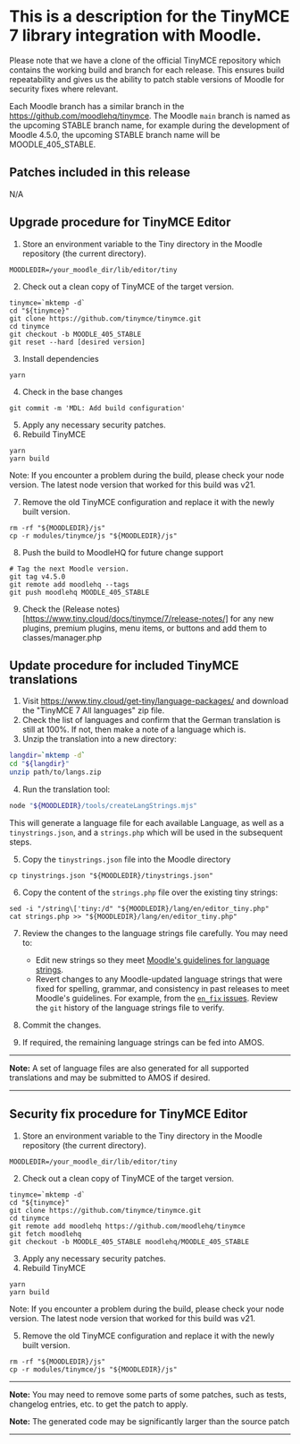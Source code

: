 # This is a description for the TinyMCE 7 library integration with Moodle.

Please note that we have a clone of the official TinyMCE repository which contains the working build and branch for each release. This ensures build repeatability and gives us the ability to patch stable versions of Moodle for security fixes where relevant.

Each Moodle branch has a similar branch in the https://github.com/moodlehq/tinymce.
The Moodle `main` branch is named as the upcoming STABLE branch name, for example during the development of Moodle 4.5.0, the upcoming STABLE branch name will be MOODLE_405_STABLE.

## Patches included in this release

N/A

## Upgrade procedure for TinyMCE Editor

1. Store an environment variable to the Tiny directory in the Moodle repository (the current directory).

 ```
MOODLEDIR=/your_moodle_dir/lib/editor/tiny
 ```

2. Check out a clean copy of TinyMCE of the target version.

 ```
tinymce=`mktemp -d`
cd "${tinymce}"
git clone https://github.com/tinymce/tinymce.git
cd tinymce
git checkout -b MOODLE_405_STABLE
git reset --hard [desired version]
 ```

3. Install dependencies

 ```
yarn
 ```

4. Check in the base changes

 ```
git commit -m 'MDL: Add build configuration'
 ```

5. Apply any necessary security patches.
6. Rebuild TinyMCE

 ```
yarn
yarn build
 ```

Note: If you encounter a problem during the build, please check your node version.
The latest node version that worked for this build was v21.

7. Remove the old TinyMCE configuration and replace it with the newly built version.

 ```
rm -rf "${MOODLEDIR}/js"
cp -r modules/tinymce/js "${MOODLEDIR}/js"
 ```

8. Push the build to MoodleHQ for future change support

 ```
# Tag the next Moodle version.
git tag v4.5.0
git remote add moodlehq --tags
git push moodlehq MOODLE_405_STABLE
 ```

9. Check the (Release notes)[https://www.tiny.cloud/docs/tinymce/7/release-notes/] for any new plugins, premium plugins, menu items, or buttons and add them to classes/manager.php

## Update procedure for included TinyMCE translations

1. Visit https://www.tiny.cloud/get-tiny/language-packages/ and download the "TinyMCE 7 All languages" zip file.
2. Check the list of languages and confirm that the German translation is still at 100%. If not, then make a note of a language which is.
3. Unzip the translation into a new directory:

 ```bash
langdir=`mktemp -d`
cd "${langdir}"
unzip path/to/langs.zip
 ```

4. Run the translation tool:

 ```bash
node "${MOODLEDIR}/tools/createLangStrings.mjs"
 ```

 This will generate a language file for each available Language, as well as a `tinystrings.json`, and a `strings.php` which will be used in the subsequent steps.

5. Copy the `tinystrings.json` file into the Moodle directory

 ```
cp tinystrings.json "${MOODLEDIR}/tinystrings.json"
 ```

6. Copy the content of the `strings.php` file over the existing tiny strings:

 ```
sed -i "/string\['tiny:/d" "${MOODLEDIR}/lang/en/editor_tiny.php"
cat strings.php >> "${MOODLEDIR}/lang/en/editor_tiny.php"
 ```

7. Review the changes to the language strings file carefully. You may need to:

    * Edit new strings so they meet [Moodle's guidelines for language strings](https://moodledev.io/general/development/policies/codingstyle#language-strings).
    * Revert changes to any Moodle-updated language strings that were fixed for spelling, grammar, and consistency in past releases to meet Moodle's guidelines. For example, from the [`en_fix` issues](https://tracker.moodle.org/issues/?jql=summary%20~%20%22en_fix%22%20order%20by%20createdDate%20desc). Review the `git` history of the language strings file to verify.

8. Commit the changes.

9. If required, the remaining language strings can be fed into AMOS.

---

**Note:** A set of language files are also generated for all supported translations and may be submitted to AMOS if desired.

---

## Security fix procedure for TinyMCE Editor

1. Store an environment variable to the Tiny directory in the Moodle repository (the current directory).

 ```
MOODLEDIR=/your_moodle_dir/lib/editor/tiny
 ```

2. Check out a clean copy of TinyMCE of the target version.

 ```
tinymce=`mktemp -d`
cd "${tinymce}"
git clone https://github.com/tinymce/tinymce.git
cd tinymce
git remote add moodlehq https://github.com/moodlehq/tinymce
git fetch moodlehq
git checkout -b MOODLE_405_STABLE moodlehq/MOODLE_405_STABLE
 ```

3. Apply any necessary security patches.
4. Rebuild TinyMCE

 ```
yarn
yarn build
 ```

Note: If you encounter a problem during the build, please check your node version.
The latest node version that worked for this build was v21.

5. Remove the old TinyMCE configuration and replace it with the newly built version.

 ```
rm -rf "${MOODLEDIR}/js"
cp -r modules/tinymce/js "${MOODLEDIR}/js"
 ```

---

**Note:** You may need to remove some parts of some patches, such as tests, changelog entries, etc. to get the patch to apply.

**Note:** The generated code may be significantly larger than the source patch

---
